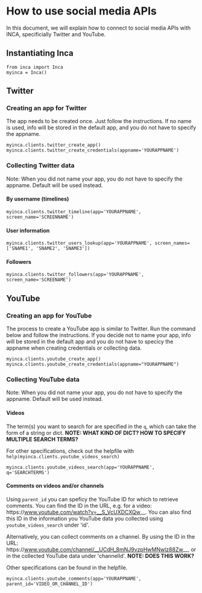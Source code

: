 # How to use social media APIs

In this document, we will explain how to connect to social media APIs with INCA, specificially Twitter and YouTube.

## Instantiating Inca
```
from inca import Inca 
myinca = Inca()
```

## Twitter

### Creating an app for Twitter
The app needs to be created once. Just follow the instructions. If no name is used, info will be stored in the default app, and you do not have to specify the appname.
```
myinca.clients.twitter_create_app()
myinca.clients.twitter_create_credentials(appname='YOURAPPNAME')
```

### Collecting Twitter data
Note: When you did not name your app, you do not have to specify the appname. Default will be used instead.
#### By username (timelines)
```
myinca.clients.twitter_timeline(app='YOURAPPNAME', screen_name='SCREENNAME')
```

#### User information
```
myinca.clients.twitter_users_lookup(app='YOURAPPNAME', screen_names=['SNAME1', 'SNAME2', 'SNAME3'])
```
#### Followers
```
myinca.clients.twitter_followers(app='YOURAPPNAME', screen_name='SCREENAME')
```

## YouTube

### Creating an app for YouTube
The process to create a YouTube app is similar to Twitter. Run the command below and follow the instructions. If you decide not to name your app, info will be stored in the default app and you do not have to specicy the appname when creating credentials or collecting data.
```
myinca.clients.youtube_create_app()
myinca.clients.youtube_create_credentials(appname="YOURAPPNAME")
```

### Collecting YouTube data

Note: When you did not name your app, you do not have to specify the appname. Default will be used instead.

#### Videos
The term(s) you want to search for are specified in the `q`, which can take the form of a string or dict. __NOTE: WHAT KIND OF DICT? HOW TO SPECIFY MULTIPLE SEARCH TERMS?__

For other specifications, check out the helpfile with `help(myinca.clients.youtube_videos_search)`
```
myinca.clients.youtube_videos_search(app='YOURAPPNAME', q='SEARCHTERMS')
```

#### Comments on videos and/or channels
Using `parent_id` you can speficy the YouTube ID for which to retrieve comments. You can find the ID in the URL, e.g. for a video: https://<i></i>www.youtube.com/watch?v=__S_VcUXDCXQw__. You can also find this ID in the information you YouTube data you collected using `youtube_videos_search` under 'id'.

Alternatively, you can collect comments on a channel. By using the ID in the URL: https://<i></i>www.youtube.com/channel/__UCdH_8mNJ9vzpHwMNwlz88Zw__, or in the collected YouTube data under 'channelId'.
__NOTE: DOES THIS WORK?__

Other specifications can be found in the helpfile.

```
myinca.clients.youtube_comments(app='YOURAPPNAME', parent_id='VIDEO_OR_CHANNEL_ID')
```


